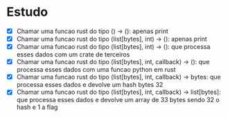 # Estudo

- [x] Chamar uma funcao rust do tipo () -> (): apenas print
- [x] Chamar uma funcao rust do tipo (list[bytes], int) -> (): apenas print
- [x] Chamar uma funcao rust do tipo (list[bytes], int) -> (): que processa esses dados com um crate de terceiros
- [x] Chamar uma funcao rust do tipo (list[bytes], int, callback) -> (): que processa esses dados com uma funcao python em rust
- [x] Chamar uma funcao rust do tipo (list[bytes], int, callback) -> bytes: que processa esses dados e devolve um hash bytes 32
- [x] Chamar uma funcao rust do tipo (list[bytes], int, callback) -> list[bytes]: que processa esses dados e devolve um array de 33 bytes sendo 32 o hash e 1 a flag
